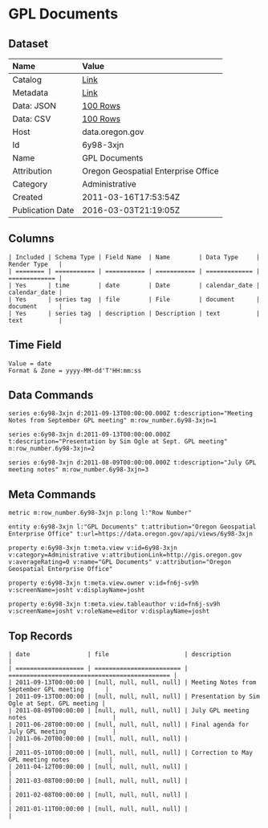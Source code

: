 # GPL Documents

## Dataset

| Name | Value |
| :--- | :---- |
| Catalog | [Link](https://catalog.data.gov/dataset/gpl-documents-da629) |
| Metadata | [Link](https://data.oregon.gov/api/views/6y98-3xjn) |
| Data: JSON | [100 Rows](https://data.oregon.gov/api/views/6y98-3xjn/rows.json?max_rows=100) |
| Data: CSV | [100 Rows](https://data.oregon.gov/api/views/6y98-3xjn/rows.csv?max_rows=100) |
| Host | data.oregon.gov |
| Id | 6y98-3xjn |
| Name | GPL Documents |
| Attribution | Oregon Geospatial Enterprise Office |
| Category | Administrative |
| Created | 2011-03-16T17:53:54Z |
| Publication Date | 2016-03-03T21:19:05Z |

## Columns

```ls
| Included | Schema Type | Field Name  | Name        | Data Type     | Render Type   |
| ======== | =========== | =========== | =========== | ============= | ============= |
| Yes      | time        | date        | Date        | calendar_date | calendar_date |
| Yes      | series tag  | file        | File        | document      | document      |
| Yes      | series tag  | description | Description | text          | text          |
```

## Time Field

```ls
Value = date
Format & Zone = yyyy-MM-dd'T'HH:mm:ss
```

## Data Commands

```ls
series e:6y98-3xjn d:2011-09-13T00:00:00.000Z t:description="Meeting Notes from September GPL meeting" m:row_number.6y98-3xjn=1

series e:6y98-3xjn d:2011-09-13T00:00:00.000Z t:description="Presentation by Sim Ogle at Sept. GPL meeting" m:row_number.6y98-3xjn=2

series e:6y98-3xjn d:2011-08-09T00:00:00.000Z t:description="July GPL meeting notes" m:row_number.6y98-3xjn=3
```

## Meta Commands

```ls
metric m:row_number.6y98-3xjn p:long l:"Row Number"

entity e:6y98-3xjn l:"GPL Documents" t:attribution="Oregon Geospatial Enterprise Office" t:url=https://data.oregon.gov/api/views/6y98-3xjn

property e:6y98-3xjn t:meta.view v:id=6y98-3xjn v:category=Administrative v:attributionLink=http://gis.oregon.gov v:averageRating=0 v:name="GPL Documents" v:attribution="Oregon Geospatial Enterprise Office"

property e:6y98-3xjn t:meta.view.owner v:id=fn6j-sv9h v:screenName=josht v:displayName=josht

property e:6y98-3xjn t:meta.view.tableauthor v:id=fn6j-sv9h v:screenName=josht v:roleName=editor v:displayName=josht
```

## Top Records

```ls
| date                | file                     | description                                   | 
| =================== | ======================== | ============================================= | 
| 2011-09-13T00:00:00 | [null, null, null, null] | Meeting Notes from September GPL meeting      | 
| 2011-09-13T00:00:00 | [null, null, null, null] | Presentation by Sim Ogle at Sept. GPL meeting | 
| 2011-08-09T00:00:00 | [null, null, null, null] | July GPL meeting notes                        | 
| 2011-06-28T00:00:00 | [null, null, null, null] | Final agenda for July GPL meeting             | 
| 2011-06-20T00:00:00 | [null, null, null, null] |                                               | 
| 2011-05-10T00:00:00 | [null, null, null, null] | Correction to May GPL meeting notes           | 
| 2011-04-12T00:00:00 | [null, null, null, null] |                                               | 
| 2011-03-08T00:00:00 | [null, null, null, null] |                                               | 
| 2011-02-08T00:00:00 | [null, null, null, null] |                                               | 
| 2011-01-11T00:00:00 | [null, null, null, null] |                                               | 
```